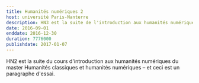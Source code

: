 ```yaml
---
title: Humanités numériques 2
host: université Paris-Nanterre
description: HN3 est la suite de l'introduction aux humanités numériques du master Humanités classiques et humanités numériques
date: 2016-09-01
enddate: 2016-12-30
duration: 7776000
publishdate: 2017-01-07
---
```


HN2 est la suite du cours d'introduction aux humanités numériques du master Humanités classiques et humanités numériques – et ceci est un paragraphe d'essai.
